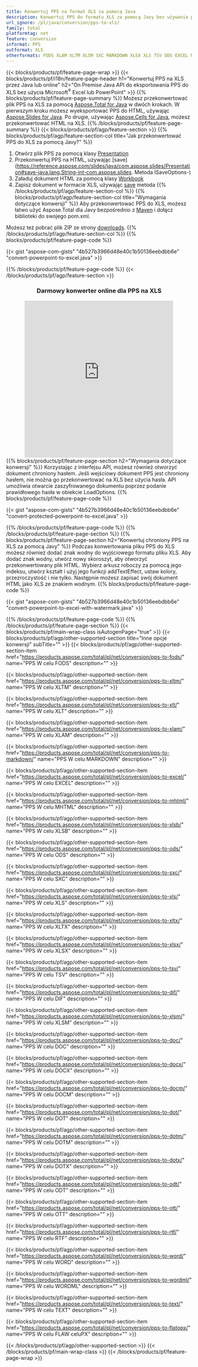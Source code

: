 ```yaml
---
title: Konwertuj PPS na format XLS za pomocą Java
description: Konwertuj PPS do formatu XLS za pomocą Javy bez używania programu Microsoft Excel lub PowerPoint lub online. Szybko przetestuj darmowy konwerter online POT na CSV przed integracją kodu. lub za pomocą bezpłatnego konwertera online
url_ignore: /pl/java/conversion/pps-to-xls/
family: total
platformtag: net
feature: conversion
informat: PPS
outformat: XLS
otherformats: FODS XLAM XLTM XLSM SXC MARKDOWN XLSX XLS TSV ODS EXCEL MHTML DIF XLTX XLT XLSB DOC DOCX DOCM DOT DOTM DOTX ODT OTT RTF WORD WORDML TEXT FLATOPX
---
```

{{< blocks/products/pf/feature-page-wrap >}}
{{< blocks/products/pf/i18n/feature-page-header h1="Konwertuj PPS na XLS przez Java lub online" h2="On Premise Java API do eksportowania PPS do XLS bez użycia Microsoft<sup>&reg;</sup> Excel lub PowerPoint" >}}
{{% blocks/products/pf/feature-page-summary %}}
Możesz przekonwertować plik PPS na XLS za pomocą [Aspose.Total for Java](https://products.aspose.com/total/java/) w dwóch krokach. W pierwszym kroku możesz wyeksportować PPS do HTML, używając [Aspose.Slides for Java](https://products.aspose.com/slides/java/). Po drugie, używając [Aspose.Cells for Java](https://products.aspose.com/cells/java/), możesz przekonwertować HTML na XLS.
{{% /blocks/products/pf/feature-page-summary  %}}
{{< blocks/products/pf/agp/feature-section >}}
{{% blocks/products/pf/agp/feature-section-col title="Jak przekonwertować PPS do XLS za pomocą Javy?" %}}
1. Otwórz plik PPS za pomocą klasy [Presentation](https://reference.aspose.com/slides/java/com.aspose.slides/Presentation)
2. Przekonwertuj PPS na HTML, używając [save](https://reference.aspose.com/slides/java/com.aspose.slides/Presentation#save-java.lang.String-int-com.aspose.slides. Metoda ISaveOptions-)
3. Załaduj dokument HTML za pomocą klasy [Workbook](https://reference.aspose.com/cells/java/com.aspose.cells/Workbook)
4. Zapisz dokument w formacie XLS, używając [save](https://reference.aspose.com/cells/java/com.aspose.cells/workbook#save(java.lang.String,%20com.aspose.cells.SaveOptions)) metoda
{{% /blocks/products/pf/agp/feature-section-col %}}
{{% blocks/products/pf/agp/feature-section-col title="Wymagania dotyczące konwersji" %}}
Aby przekonwertować PPS do XLS, możesz łatwo użyć Aspose.Total dla Javy bezpośrednio z [Maven](https://releases.aspose.com/total/java/) i dołącz biblioteki do swojego pom.xml.

Możesz też pobrać plik ZIP ze strony [downloads](https://releases.aspose.comtotal/java).
{{% /blocks/products/pf/agp/feature-section-col %}}
{{% blocks/products/pf/feature-page-code %}}

{{< gist "aspose-com-gists" "4b527b3966d48e40c1b50136eebdbb6e" "convert-powerpoint-to-excel.java" >}}


{{% /blocks/products/pf/feature-page-code %}}
{{< /blocks/products/pf/agp/feature-section >}}
<div class="container-fluid agp-content bg-white aboutfile box-1 vh100 section nopbtm">
<div class=container>
<div class=row>
<div class="demobox tc col-md-12 padding-0" align="center">

<h3>Darmowy konwerter online dla PPS na XLS</h3>

<iframe style="border: none; height: 426px;" scrolling="no" src="https://total-conversion-app-65z5r2lp.qa.k8s.dynabic.com/?to=xls&from=pps" id="child-iframe" width="80%"></iframe>

</div></div>
</div></div>
{{% blocks/products/pf/feature-page-section  h2="Wymagania dotyczące konwersji" %}}
Korzystając z interfejsu API, możesz również otworzyć dokument chroniony hasłem. Jeśli wejściowy dokument PPS jest chroniony hasłem, nie można go przekonwertować na XLS bez użycia hasła. API umożliwia otwarcie zaszyfrowanego dokumentu poprzez podanie prawidłowego hasła w obiekcie LoadOptions.  
{{% blocks/products/pf/feature-page-code %}}

{{< gist "aspose-com-gists" "4b527b3966d48e40c1b50136eebdbb6e" "convert-protected-powerpoint-to-excel.java" >}}

{{% /blocks/products/pf/feature-page-code  %}}
{{% /blocks/products/pf/feature-page-section %}}
{{% blocks/products/pf/feature-page-section  h2="Konwertuj chroniony PPS na XLS za pomocą Javy" %}}
Podczas konwertowania pliku PPS do XLS możesz również dodać znak wodny do wyjściowego formatu pliku XLS. Aby dodać znak wodny, utwórz nowy skoroszyt, aby otworzyć przekonwertowany plik HTML. Wybierz arkusz roboczy za pomocą jego indeksu, utwórz kształt i użyj jego funkcji addTextEffect, ustaw kolory, przezroczystość i nie tylko. Następnie możesz zapisać swój dokument HTML jako XLS ze znakiem wodnym. 
{{% blocks/products/pf/feature-page-code %}}

{{< gist "aspose-com-gists" "4b527b3966d48e40c1b50136eebdbb6e" "convert-powerpoint-to-excel-with-watermark.java" >}}

{{% /blocks/products/pf/feature-page-code  %}}
{{% /blocks/products/pf/feature-page-section %}}
{{< blocks/products/pf/main-wrap-class isAutogenPage="true" >}}
{{< blocks/products/pf/agp/other-supported-section title="Inne opcje konwersji" subTitle="" >}}
{{< blocks/products/pf/agp/other-supported-section-item href="https://products.aspose.com/total/pl/net/conversion/pps-to-fods/" name="PPS W celu FODS" description="" >}}

{{< blocks/products/pf/agp/other-supported-section-item href="https://products.aspose.com/total/pl/net/conversion/pps-to-xltm/" name="PPS W celu XLTM" description="" >}}

{{< blocks/products/pf/agp/other-supported-section-item href="https://products.aspose.com/total/pl/net/conversion/pps-to-xlt/" name="PPS W celu XLT" description="" >}}

{{< blocks/products/pf/agp/other-supported-section-item href="https://products.aspose.com/total/pl/net/conversion/pps-to-xlam/" name="PPS W celu XLAM" description="" >}}

{{< blocks/products/pf/agp/other-supported-section-item href="https://products.aspose.com/total/pl/net/conversion/pps-to-markdown/" name="PPS W celu MARKDOWN" description="" >}}

{{< blocks/products/pf/agp/other-supported-section-item href="https://products.aspose.com/total/pl/net/conversion/pps-to-excel/" name="PPS W celu EXCEL" description="" >}}

{{< blocks/products/pf/agp/other-supported-section-item href="https://products.aspose.com/total/pl/net/conversion/pps-to-mhtml/" name="PPS W celu MHTML" description="" >}}

{{< blocks/products/pf/agp/other-supported-section-item href="https://products.aspose.com/total/pl/net/conversion/pps-to-xlsb/" name="PPS W celu XLSB" description="" >}}

{{< blocks/products/pf/agp/other-supported-section-item href="https://products.aspose.com/total/pl/net/conversion/pps-to-ods/" name="PPS W celu ODS" description="" >}}

{{< blocks/products/pf/agp/other-supported-section-item href="https://products.aspose.com/total/pl/net/conversion/pps-to-sxc/" name="PPS W celu SXC" description="" >}}

{{< blocks/products/pf/agp/other-supported-section-item href="https://products.aspose.com/total/pl/net/conversion/pps-to-xls/" name="PPS W celu XLS" description="" >}}

{{< blocks/products/pf/agp/other-supported-section-item href="https://products.aspose.com/total/pl/net/conversion/pps-to-xltx/" name="PPS W celu XLTX" description="" >}}

{{< blocks/products/pf/agp/other-supported-section-item href="https://products.aspose.com/total/pl/net/conversion/pps-to-xlsx/" name="PPS W celu XLSX" description="" >}}

{{< blocks/products/pf/agp/other-supported-section-item href="https://products.aspose.com/total/pl/net/conversion/pps-to-tsv/" name="PPS W celu TSV" description="" >}}

{{< blocks/products/pf/agp/other-supported-section-item href="https://products.aspose.com/total/pl/net/conversion/pps-to-dif/" name="PPS W celu DIF" description="" >}}

{{< blocks/products/pf/agp/other-supported-section-item href="https://products.aspose.com/total/pl/net/conversion/pps-to-xlsm/" name="PPS W celu XLSM" description="" >}}

{{< blocks/products/pf/agp/other-supported-section-item href="https://products.aspose.com/total/pl/net/conversion/pps-to-doc/" name="PPS W celu DOC" description="" >}}

{{< blocks/products/pf/agp/other-supported-section-item href="https://products.aspose.com/total/pl/net/conversion/pps-to-docx/" name="PPS W celu DOCX" description="" >}}

{{< blocks/products/pf/agp/other-supported-section-item href="https://products.aspose.com/total/pl/net/conversion/pps-to-docm/" name="PPS W celu DOCM" description="" >}}

{{< blocks/products/pf/agp/other-supported-section-item href="https://products.aspose.com/total/pl/net/conversion/pps-to-dot/" name="PPS W celu DOT" description="" >}}

{{< blocks/products/pf/agp/other-supported-section-item href="https://products.aspose.com/total/pl/net/conversion/pps-to-dotm/" name="PPS W celu DOTM" description="" >}}

{{< blocks/products/pf/agp/other-supported-section-item href="https://products.aspose.com/total/pl/net/conversion/pps-to-dotx/" name="PPS W celu DOTX" description="" >}}

{{< blocks/products/pf/agp/other-supported-section-item href="https://products.aspose.com/total/pl/net/conversion/pps-to-odt/" name="PPS W celu ODT" description="" >}}

{{< blocks/products/pf/agp/other-supported-section-item href="https://products.aspose.com/total/pl/net/conversion/pps-to-ott/" name="PPS W celu OTT" description="" >}}

{{< blocks/products/pf/agp/other-supported-section-item href="https://products.aspose.com/total/pl/net/conversion/pps-to-rtf/" name="PPS W celu RTF" description="" >}}

{{< blocks/products/pf/agp/other-supported-section-item href="https://products.aspose.com/total/pl/net/conversion/pps-to-word/" name="PPS W celu WORD" description="" >}}

{{< blocks/products/pf/agp/other-supported-section-item href="https://products.aspose.com/total/pl/net/conversion/pps-to-wordml/" name="PPS W celu WORDML" description="" >}}

{{< blocks/products/pf/agp/other-supported-section-item href="https://products.aspose.com/total/pl/net/conversion/pps-to-text/" name="PPS W celu TEXT" description="" >}}

{{< blocks/products/pf/agp/other-supported-section-item href="https://products.aspose.com/total/pl/net/conversion/pps-to-flatopx/" name="PPS W celu FLAW celuPX" description="" >}}


{{< /blocks/products/pf/agp/other-supported-section >}}
{{< /blocks/products/pf/main-wrap-class >}}
{{< /blocks/products/pf/feature-page-wrap >}}